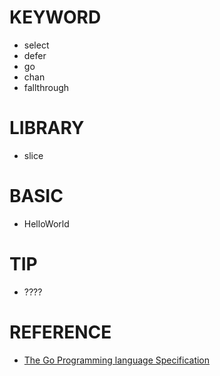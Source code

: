# KEYWORD

- select
- defer
- go
- chan
- fallthrough

# LIBRARY

- slice

# BASIC

- HelloWorld

# TIP

- ????

# REFERENCE

- [The Go Programming language Specification](https://golang.org/ref/spec)
